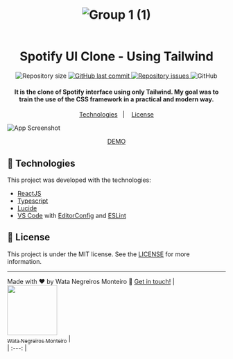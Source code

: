 <h1 align="center">

![Group 1 (1)](https://user-images.githubusercontent.com/90472705/232772814-4caa0ad3-fc2c-411d-85c4-33023886ecdd.png)

<br>
Spotify UI Clone - Using Tailwind
</h1>

<p align="center">

  <img alt="Repository size" src="https://img.shields.io/github/repo-size/WataNegreirosMonteiro/tailwind-spotify-ui-clone.svg">
  <a href="https://github.com/WataNegreirosMonteiro">
    <img alt="GitHub last commit" src="https://img.shields.io/github/last-commit/WataNegreirosMonteiro/tailwind-spotify-ui-clone.svg">
  </a>

  <a href="https://github.com/lukemorales/bancointer/issues">
    <img alt="Repository issues" src="https://img.shields.io/github/issues/WataNegreirosMonteiro/tailwind-spotify-ui-clone.svg">
  </a>

  <img alt="GitHub" src="https://img.shields.io/github/license/WataNegreirosMonteiro/tailwind-spotify-ui-clone.svg">
</p>

<h4 align="center">
  It is the clone of Spotify interface using only Tailwind. My goal was to train the use of the CSS framework in a practical and modern way.
</h4>

<p align="center">
  <a href="#rocket-technologies">Technologies</a>&nbsp;&nbsp;&nbsp;|&nbsp;&nbsp;&nbsp;
  <a href="#memo-license">License</a>
</p>

![App Screenshot](https://user-images.githubusercontent.com/90472705/232779563-36bab8a6-c4e8-4385-8ea8-efdc9ec908e0.png)

<p align="center">
  <a href="https://tailwind-spotify-ui-clone.vercel.app/" target="_blank">
    DEMO
  </a>
</p>

## :rocket: Technologies

This project was developed with the technologies:

- [ReactJS](https://reactjs.org/)
- [Typescript][ts]
- [Lucide](https://lucide.dev/)
- [VS Code][vscode] with [EditorConfig][vceditconfig] and [ESLint][vceslint]

## :memo: License

This project is under the MIT license. See the [LICENSE](https://github.com/WataNegreirosMonteiro/tailwind-spotify-ui-clone/blob/master/LICENSE) for more information.

---

Made with ♥ by Wata Negreiros Monteiro :wave: [Get in touch!](https://www.linkedin.com/in/wata-negreiros-monteiro-2a94ab1a7/)
| [<img src="https://avatars.githubusercontent.com/u/90472705?v=4" width=115><br><sub>Wata Negreiros Monteiro</sub>](https://github.com/WataNegreirosMonteiro) |  
| :---: | 


[ts]: https://www.typescriptlang.org
[vscode]: https://code.visualstudio.com/
[vceditconfig]: https://marketplace.visualstudio.com/items?itemName=EditorConfig.EditorConfig
[vceslint]: https://marketplace.visualstudio.com/items?itemName=dbaeumer.vscode-eslint
